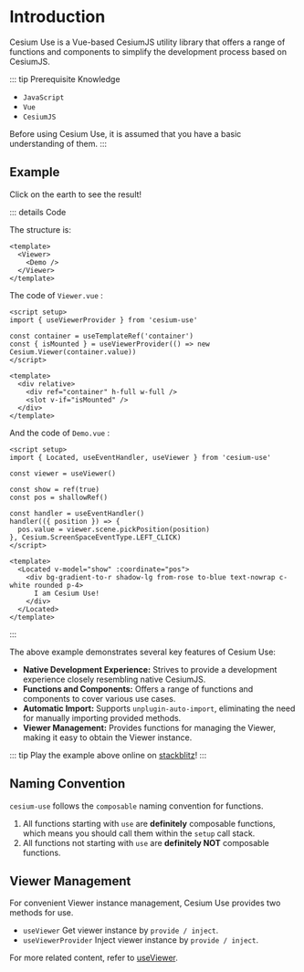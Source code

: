 # Introduction

Cesium Use is a Vue-based CesiumJS utility library that offers a range of functions and components to simplify the development process based on CesiumJS.

::: tip Prerequisite Knowledge

- `JavaScript`
- `Vue`
- `CesiumJS`

Before using Cesium Use, it is assumed that you have a basic understanding of them.
:::

## Example

Click on the earth to see the result!

<script setup>
import { defineAsyncComponent } from 'vue'
const Viewer = defineAsyncComponent(() => import('../.vitepress/components/Viewer.vue'))
const Demo = defineAsyncComponent(() => import('../.vitepress/components/IntroDemo.vue'))
</script>

<ClientOnly>
  <Suspense>
    <Viewer overflow-hidden>
      <Demo />
    </Viewer>
    <template #fallback>
      Loading...
    </template>
  </Suspense>
</ClientOnly>

::: details Code

The structure is:

```vue
<template>
  <Viewer>
    <Demo />
  </Viewer>
</template>
```

The code of `Viewer.vue` :

```vue
<script setup>
import { useViewerProvider } from 'cesium-use'

const container = useTemplateRef('container')
const { isMounted } = useViewerProvider(() => new Cesium.Viewer(container.value))
</script>

<template>
  <div relative>
    <div ref="container" h-full w-full />
    <slot v-if="isMounted" />
  </div>
</template>
```

And the code of `Demo.vue` :

```vue
<script setup>
import { Located, useEventHandler, useViewer } from 'cesium-use'

const viewer = useViewer()

const show = ref(true)
const pos = shallowRef()

const handler = useEventHandler()
handler(({ position }) => {
  pos.value = viewer.scene.pickPosition(position)
}, Cesium.ScreenSpaceEventType.LEFT_CLICK)
</script>

<template>
  <Located v-model="show" :coordinate="pos">
    <div bg-gradient-to-r shadow-lg from-rose to-blue text-nowrap c-white rounded p-4>
      I am Cesium Use!
    </div>
  </Located>
</template>
```
:::

The above example demonstrates several key features of Cesium Use:

- **Native Development Experience:** Strives to provide a development experience closely resembling native CesiumJS.
- **Functions and Components:** Offers a range of functions and components to cover various use cases.
- **Automatic Import:** Supports `unplugin-auto-import`, eliminating the need for manually importing provided methods.
- **Viewer Management:** Provides functions for managing the Viewer, making it easy to obtain the Viewer instance.

::: tip
Play the example above online on [stackblitz](https://stackblitz.com/edit/vitejs-vite-t6qklc?file=src%2FDemo.vue)!
:::

## Naming Convention

`cesium-use` follows the `composable` naming convention for functions.

1. All functions starting with `use` are **definitely** composable functions, which means you should call them within the `setup` call stack.
2. All functions not starting with `use` are **definitely NOT** composable functions.

## Viewer Management

For convenient Viewer instance management, Cesium Use provides two methods for use.

- `useViewer` Get viewer instance by `provide / inject`.
- `useViewerProvider` Inject viewer instance by `provide / inject`.

For more related content, refer to [useViewer](composables/useViewer.md).
